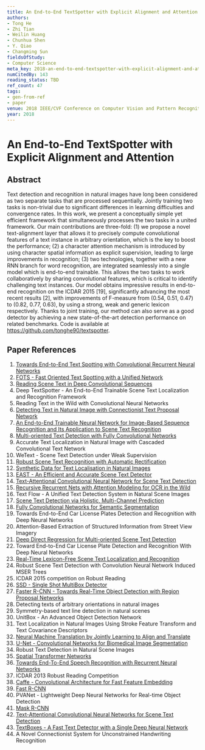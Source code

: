 ```yaml
---
title: An End-to-End TextSpotter with Explicit Alignment and Attention
authors:
- Tong He
- Zhi Tian
- Weilin Huang
- Chunhua Shen
- Y. Qiao
- Changming Sun
fieldsOfStudy:
- Computer Science
meta_key: 2018-an-end-to-end-textspotter-with-explicit-alignment-and-attention
numCitedBy: 143
reading_status: TBD
ref_count: 47
tags:
- gen-from-ref
- paper
venue: 2018 IEEE/CVF Conference on Computer Vision and Pattern Recognition
year: 2018
---
```


# An End-to-End TextSpotter with Explicit Alignment and Attention

## Abstract

Text detection and recognition in natural images have long been considered as two separate tasks that are processed sequentially. Jointly training two tasks is non-trivial due to significant differences in learning difficulties and convergence rates. In this work, we present a conceptually simple yet efficient framework that simultaneously processes the two tasks in a united framework. Our main contributions are three-fold: (1) we propose a novel text-alignment layer that allows it to precisely compute convolutional features of a text instance in arbitrary orientation, which is the key to boost the performance; (2) a character attention mechanism is introduced by using character spatial information as explicit supervision, leading to large improvements in recognition; (3) two technologies, together with a new RNN branch for word recognition, are integrated seamlessly into a single model which is end-to-end trainable. This allows the two tasks to work collaboratively by sharing convolutional features, which is critical to identify challenging text instances. Our model obtains impressive results in end-to-end recognition on the ICDAR 2015 [19], significantly advancing the most recent results [2], with improvements of F-measure from (0.54, 0.51, 0.47) to (0.82, 0.77, 0.63), by using a strong, weak and generic lexicon respectively. Thanks to joint training, our method can also serve as a good detector by achieving a new state-of-the-art detection performance on related benchmarks. Code is available at https://github.com/tonghe90/textspotter.

## Paper References

1. [Towards End-to-End Text Spotting with Convolutional Recurrent Neural Networks](2017-towards-end-to-end-text-spotting-with-convolutional-recurrent-neural-networks)
2. [FOTS - Fast Oriented Text Spotting with a Unified Network](2018-fots-fast-oriented-text-spotting-with-a-unified-network)
3. [Reading Scene Text in Deep Convolutional Sequences](2016-reading-scene-text-in-deep-convolutional-sequences)
4. Deep TextSpotter - An End-to-End Trainable Scene Text Localization and Recognition Framework
5. Reading Text in the Wild with Convolutional Neural Networks
6. [Detecting Text in Natural Image with Connectionist Text Proposal Network](2016-detecting-text-in-natural-image-with-connectionist-text-proposal-network)
7. [An End-to-End Trainable Neural Network for Image-Based Sequence Recognition and Its Application to Scene Text Recognition](2017-an-end-to-end-trainable-neural-network-for-image-based-sequence-recognition-and-its-application-to-scene-text-recognition)
8. [Multi-oriented Text Detection with Fully Convolutional Networks](2016-multi-oriented-text-detection-with-fully-convolutional-networks)
9. Accurate Text Localization in Natural Image with Cascaded Convolutional Text Network
10. WeText - Scene Text Detection under Weak Supervision
11. [Robust Scene Text Recognition with Automatic Rectification](2016-robust-scene-text-recognition-with-automatic-rectification)
12. [Synthetic Data for Text Localisation in Natural Images](2016-synthetic-data-for-text-localisation-in-natural-images)
13. [EAST - An Efficient and Accurate Scene Text Detector](2017-east-an-efficient-and-accurate-scene-text-detector)
14. [Text-Attentional Convolutional Neural Network for Scene Text Detection](2016-text-attentional-convolutional-neural-network-for-scene-text-detection)
15. [Recursive Recurrent Nets with Attention Modeling for OCR in the Wild](2016-recursive-recurrent-nets-with-attention-modeling-for-ocr-in-the-wild)
16. Text Flow - A Unified Text Detection System in Natural Scene Images
17. [Scene Text Detection via Holistic, Multi-Channel Prediction](2016-scene-text-detection-via-holistic-multi-channel-prediction)
18. [Fully Convolutional Networks for Semantic Segmentation](2017-fully-convolutional-networks-for-semantic-segmentation)
19. Towards End-to-End Car License Plates Detection and Recognition with Deep Neural Networks
20. Attention-Based Extraction of Structured Information from Street View Imagery
21. [Deep Direct Regression for Multi-oriented Scene Text Detection](2017-deep-direct-regression-for-multi-oriented-scene-text-detection)
22. Toward End-to-End Car License Plate Detection and Recognition With Deep Neural Networks
23. [Real-Time Lexicon-Free Scene Text Localization and Recognition](2016-real-time-lexicon-free-scene-text-localization-and-recognition)
24. Robust Scene Text Detection with Convolution Neural Network Induced MSER Trees
25. ICDAR 2015 competition on Robust Reading
26. [SSD - Single Shot MultiBox Detector](2016-ssd-single-shot-multibox-detector)
27. [Faster R-CNN - Towards Real-Time Object Detection with Region Proposal Networks](2015-faster-r-cnn-towards-real-time-object-detection-with-region-proposal-networks)
28. Detecting texts of arbitrary orientations in natural images
29. Symmetry-based text line detection in natural scenes
30. UnitBox - An Advanced Object Detection Network
31. Text Localization in Natural Images Using Stroke Feature Transform and Text Covariance Descriptors
32. [Neural Machine Translation by Jointly Learning to Align and Translate](2015-neural-machine-translation-by-jointly-learning-to-align-and-translate)
33. [U-Net - Convolutional Networks for Biomedical Image Segmentation](2015-u-net-convolutional-networks-for-biomedical-image-segmentation)
34. Robust Text Detection in Natural Scene Images
35. [Spatial Transformer Networks](2015-spatial-transformer-networks)
36. [Towards End-To-End Speech Recognition with Recurrent Neural Networks](2014-towards-end-to-end-speech-recognition-with-recurrent-neural-networks)
37. ICDAR 2013 Robust Reading Competition
38. [Caffe - Convolutional Architecture for Fast Feature Embedding](2014-caffe-convolutional-architecture-for-fast-feature-embedding)
39. [Fast R-CNN](2015-fast-r-cnn)
40. PVANet - Lightweight Deep Neural Networks for Real-time Object Detection
41. [Mask R-CNN](2020-mask-r-cnn)
42. [Text-Attentional Convolutional Neural Networks for Scene Text Detection](2016-text-attentional-convolutional-neural-networks-for-scene-text-detection)
43. [TextBoxes - A Fast Text Detector with a Single Deep Neural Network](2017-textboxes-a-fast-text-detector-with-a-single-deep-neural-network)
44. A Novel Connectionist System for Unconstrained Handwriting Recognition
